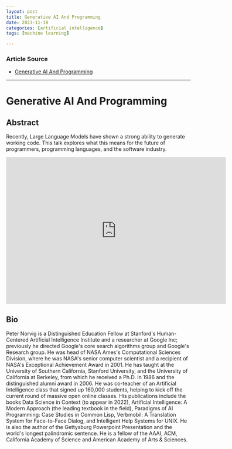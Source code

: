 ```yaml
---
layout: post
title: Generative AI And Programming  
date: 2023-11-19
categories: [artificial intelligence]
tags: [machine learning]

---
```


### Article Source

* [Generative AI And Programming](https://www.youtube.com/watch?v=wvvMmLzzhqg)

---

# Generative AI And Programming 



## Abstract

Recently, Large Language Models have shown a strong ability to generate working code. This talk explores what this means for the future of programmers, programming languages, and the software industry.

<iframe width="600" height="400" src="https://www.youtube.com/embed/wvvMmLzzhqg?si=G1BJZWRke4VdYV4X" title="YouTube video player" frameborder="0" allow="accelerometer; autoplay; clipboard-write; encrypted-media; gyroscope; picture-in-picture; web-share" allowfullscreen></iframe>

## Bio

Peter Norvig is a Distinguished Education Fellow at Stanford's Human-Centered Artificial Intelligence Institute and a researcher at Google Inc; previously he directed Google's core search algorithms group and Google's Research group. He was head of NASA Ames's Computational Sciences Division, where he was NASA's senior computer scientist and a recipient of NASA's Exceptional Achievement Award in 2001. He has taught at the University of Southern California, Stanford University, and the University of California at Berkeley, from which he received a Ph.D. in 1986 and the distinguished alumni award in 2006. He was co-teacher of an Artificial Intelligence class that signed up 160,000 students, helping to kick off the current round of massive open online classes. His publications include the books Data Science in Context (to appear in 2022), Artificial Intelligence: A Modern Approach (the leading textbook in the field), Paradigms of AI Programming: Case Studies in Common Lisp, Verbmobil: A Translation System for Face-to-Face Dialog, and Intelligent Help Systems for UNIX. He is also the author of the Gettysburg Powerpoint Presentation and the world's longest palindromic sentence. He is a fellow of the AAAI, ACM, California Academy of Science and American Academy of Arts & Sciences.

